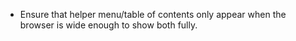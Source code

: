 - Ensure that helper menu/table of contents only appear when the browser is wide enough to show both fully.